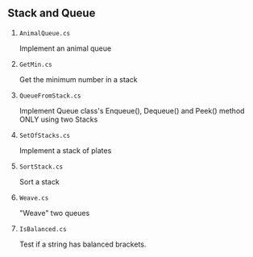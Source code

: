 ## Stack and Queue

1. `AnimalQueue.cs`

   Implement an animal queue

2. `GetMin.cs`

   Get the minimum number in a stack

3. `QueueFromStack.cs`

   Implement Queue class's Enqueue(), Dequeue() and Peek() method ONLY using two Stacks

4. `SetOfStacks.cs`

   Implement a stack of plates

5. `SortStack.cs`

   Sort a stack

6. `Weave.cs`

   "Weave" two queues

7. `IsBalanced.cs`

   Test if a string has balanced brackets.
